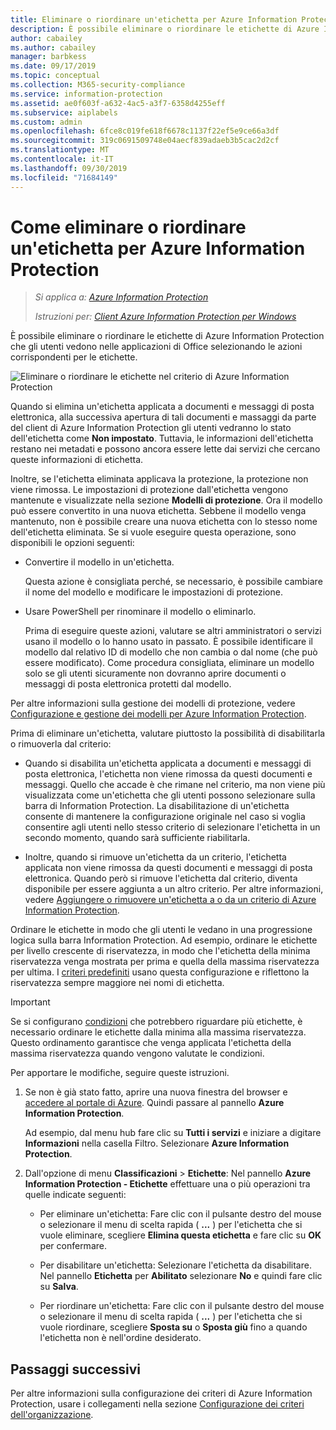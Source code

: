 ```yaml
---
title: Eliminare o riordinare un'etichetta per Azure Information Protection - AIP
description: È possibile eliminare o riordinare le etichette di Azure Information Protection visualizzate dagli utenti.
author: cabailey
ms.author: cabailey
manager: barbkess
ms.date: 09/17/2019
ms.topic: conceptual
ms.collection: M365-security-compliance
ms.service: information-protection
ms.assetid: ae0f603f-a632-4ac5-a3f7-6358d4255eff
ms.subservice: aiplabels
ms.custom: admin
ms.openlocfilehash: 6fce8c019fe618f6678c1137f22ef5e9ce66a3df
ms.sourcegitcommit: 319c0691509748e04aecf839adaeb3b5cac2d2cf
ms.translationtype: MT
ms.contentlocale: it-IT
ms.lasthandoff: 09/30/2019
ms.locfileid: "71684149"
---
```

# <a name="how-to-delete-or-reorder-a-label-for-azure-information-protection"></a>Come eliminare o riordinare un'etichetta per Azure Information Protection

>*Si applica a: [Azure Information Protection](https://azure.microsoft.com/pricing/details/information-protection)*
>
> *Istruzioni per: [Client Azure Information Protection per Windows](faqs.md#whats-the-difference-between-the-azure-information-protection-client-and-the-azure-information-protection-unified-labeling-client)*

È possibile eliminare o riordinare le etichette di Azure Information Protection che gli utenti vedono nelle applicazioni di Office selezionando le azioni corrispondenti per le etichette.

![Eliminare o riordinare le etichette nel criterio di Azure Information Protection](./media/info-protect-contextmenu.png)

Quando si elimina un'etichetta applicata a documenti e messaggi di posta elettronica, alla successiva apertura di tali documenti e massaggi da parte del client di Azure Information Protection gli utenti vedranno lo stato dell'etichetta come **Non impostato**. Tuttavia, le informazioni dell'etichetta restano nei metadati e possono ancora essere lette dai servizi che cercano queste informazioni di etichetta.

Inoltre, se l'etichetta eliminata applicava la protezione, la protezione non viene rimossa. Le impostazioni di protezione dall'etichetta vengono mantenute e visualizzate nella sezione **Modelli di protezione**. Ora il modello può essere convertito in una nuova etichetta. Sebbene il modello venga mantenuto, non è possibile creare una nuova etichetta con lo stesso nome dell'etichetta eliminata. Se si vuole eseguire questa operazione, sono disponibili le opzioni seguenti:

- Convertire il modello in un'etichetta. 
    
    Questa azione è consigliata perché, se necessario, è possibile cambiare il nome del modello e modificare le impostazioni di protezione.

- Usare PowerShell per rinominare il modello o eliminarlo.
    
    Prima di eseguire queste azioni, valutare se altri amministratori o servizi usano il modello o lo hanno usato in passato. È possibile identificare il modello dal relativo ID di modello che non cambia o dal nome (che può essere modificato). Come procedura consigliata, eliminare un modello solo se gli utenti sicuramente non dovranno aprire documenti o messaggi di posta elettronica protetti dal modello.

Per altre informazioni sulla gestione dei modelli di protezione, vedere [Configurazione e gestione dei modelli per Azure Information Protection](configure-policy-templates.md).

Prima di eliminare un'etichetta, valutare piuttosto la possibilità di disabilitarla o rimuoverla dal criterio:
    
- Quando si disabilita un'etichetta applicata a documenti e messaggi di posta elettronica, l'etichetta non viene rimossa da questi documenti e messaggi. Quello che accade è che rimane nel criterio, ma non viene più visualizzata come un'etichetta che gli utenti possono selezionare sulla barra di Information Protection. La disabilitazione di un'etichetta consente di mantenere la configurazione originale nel caso si voglia consentire agli utenti nello stesso criterio di selezionare l'etichetta in un secondo momento, quando sarà sufficiente riabilitarla.

- Inoltre, quando si rimuove un'etichetta da un criterio, l'etichetta applicata non viene rimossa da questi documenti e messaggi di posta elettronica. Quando però si rimuove l'etichetta dal criterio, diventa disponibile per essere aggiunta a un altro criterio. Per altre informazioni, vedere [Aggiungere o rimuovere un'etichetta a o da un criterio di Azure Information Protection](configure-policy-add-remove-label.md).

Ordinare le etichette in modo che gli utenti le vedano in una progressione logica sulla barra Information Protection. Ad esempio, ordinare le etichette per livello crescente di riservatezza, in modo che l'etichetta della minima riservatezza venga mostrata per prima e quella della massima riservatezza per ultima. I [criteri predefiniti](configure-policy-default.md) usano questa configurazione e riflettono la riservatezza sempre maggiore nei nomi di etichetta.

> [!IMPORTANT]
>Se si configurano [condizioni](configure-policy-classification.md) che potrebbero riguardare più etichette, è necessario ordinare le etichette dalla minima alla massima riservatezza. Questo ordinamento garantisce che venga applicata l'etichetta della massima riservatezza quando vengono valutate le condizioni.


Per apportare le modifiche, seguire queste istruzioni.

1. Se non è già stato fatto, aprire una nuova finestra del browser e [accedere al portale di Azure](configure-policy.md#signing-in-to-the-azure-portal). Quindi passare al pannello **Azure Information Protection**. 
    
    Ad esempio, dal menu hub fare clic su **Tutti i servizi** e iniziare a digitare **Informazioni** nella casella Filtro. Selezionare **Azure Information Protection**.

2. Dall'opzione di menu **Classificazioni** > **Etichette**: Nel pannello **Azure Information Protection - Etichette** effettuare una o più operazioni tra quelle indicate seguenti: 

    - Per eliminare un'etichetta: Fare clic con il pulsante destro del mouse o selezionare il menu di scelta rapida ( **...** ) per l'etichetta che si vuole eliminare, scegliere **Elimina questa etichetta** e fare clic su **OK** per confermare. 

    - Per disabilitare un'etichetta: Selezionare l'etichetta da disabilitare. Nel pannello **Etichetta** per **Abilitato** selezionare **No** e quindi fare clic su **Salva**.

    - Per riordinare un'etichetta: Fare clic con il pulsante destro del mouse o selezionare il menu di scelta rapida ( **...** ) per l'etichetta che si vuole riordinare, scegliere **Sposta su** o **Sposta giù** fino a quando l'etichetta non è nell'ordine desiderato.  

## <a name="next-steps"></a>Passaggi successivi

Per altre informazioni sulla configurazione dei criteri di Azure Information Protection, usare i collegamenti nella sezione [Configurazione dei criteri dell'organizzazione](configure-policy.md#configuring-your-organizations-policy).  


